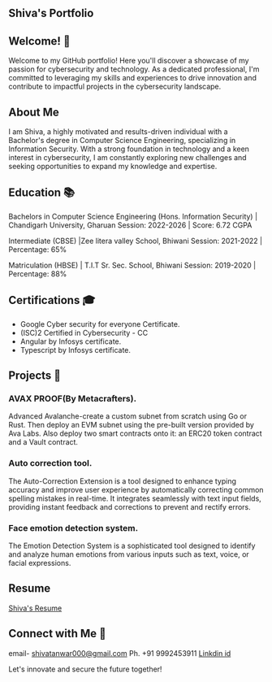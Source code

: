 <h2> Shiva's Portfolio </h2>

## Welcome! 👋

Welcome to my GitHub portfolio! Here you'll discover a showcase of my passion for cybersecurity and technology. As a dedicated professional, I'm committed to leveraging my skills and experiences to drive innovation and contribute to impactful projects in the cybersecurity landscape.

## About Me 

I am Shiva, a highly motivated and results-driven individual with a Bachelor's degree in Computer Science Engineering, specializing in Information Security. With a strong foundation in technology and a keen interest in cybersecurity, I am constantly exploring new challenges and seeking opportunities to expand my knowledge and expertise.

## Education 📚

Bachelors in Computer Science Engineering (Hons. Information Security) | Chandigarh University, Gharuan 
Session: 2022-2026 | Score: 6.72 CGPA 

Intermediate (CBSE) |Zee litera valley School, Bhiwani 
Session: 2021-2022 | Percentage: 65% 

Matriculation (HBSE) | T.I.T Sr. Sec. School, Bhiwani 
Session: 2019-2020 | Percentage: 88%


## Certifications 🎓

- Google Cyber security for everyone Certificate. 
- (ISC)2 Certified in Cybersecurity - CC
- Angular by Infosys certificate.
- Typescript by Infosys certificate. 

## Projects 💼

### AVAX PROOF(By Metacrafters).
Advanced Avalanche-create a custom subnet from scratch using Go or Rust. Then deploy an EVM subnet using the pre-built version provided by Ava Labs. Also deploy two smart contracts onto it: an ERC20 token contract and a Vault contract.

### Auto correction tool.
The Auto-Correction Extension is a tool designed to enhance typing accuracy and improve user experience by automatically correcting common spelling mistakes in real-time. It integrates seamlessly with text input fields, providing instant feedback and corrections to prevent and rectify errors. 

### Face emotion detection system.
The Emotion Detection System is a sophisticated tool designed to identify and analyze human emotions from various inputs such as text, voice, or facial expressions.


## Resume
[Shiva's Resume](https://drive.google.com/file/d/1g0nMx_PJpnndn1CVkFoGlJ9nFyFoe7rx/view?usp=drive_link)


## Connect with Me 📧
email- shivatanwar000@gmail.com
Ph. +91 9992453911
[Linkdin id](https://www.linkedin.com/in/shiva-tanwar-715565258/)

Let's innovate and secure the future together!

